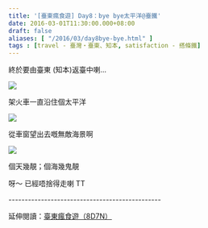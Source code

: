 ```yaml
---
title: '[臺東瘋食遊] Day8：bye bye太平洋@臺鐵'
date: 2016-03-01T11:30:00.000+08:00
draft: false
aliases: [ "/2016/03/day8bye-bye.html" ]
tags : [travel - 臺灣・臺東、知本, satisfaction - 搭條鐵]
---
```


終於要由臺東 (知本)返臺中喇...  

![](/images/taitung8a1.jpg)

架火車一直沿住個太平洋  

![](/images/taitung8a2.jpg)

從車窗望出去嘅無敵海景啊  

![](/images/taitung8a.jpg)

個天幾靚；個海幾鬼靚   
  
呀～ 已經唔捨得走喇 TT  
  
\-----------------------------------------------  
  
延伸閱讀：[臺東瘋食遊（8D7N）](https://hidie.net/taitung8d7n/)

